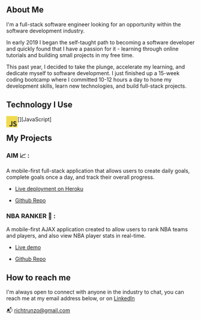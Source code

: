 ## About Me

I'm a full-stack software engineer looking for an opportunity within the software development industry.

In early 2019 I began the self-taught path to becoming a software developer and quickly found that I have a passion for it - learning through online tutorials and building small projects in my free time.

This past year, I decided to take the plunge, accelerate my learning, and dedicate myself to software development. I just finished up a 15-week coding bootcamp where I committed 10-12 hours a day to hone my development skills, learn new technologies, and build full-stack projects.

## Technology I Use

[<img align="left" alt="JavaScript" width="30px" src="https://raw.githubusercontent.com/github/explore/80688e429a7d4ef2fca1e82350fe8e3517d3494d/topics/javascript/javascript.png" />][JavaScript]


## My Projects

### AIM :chart_with_upwards_trend: :

A mobile-first full-stack application that allows users to create daily goals, complete goals once a day, and track their overall progress.

+ [Live deployment on Heroku](https://aim-goal-setting.herokuapp.com/)

+ [Github Repo](https://github.com/richtrunzo/aim-goal-setting-app)



### NBA RANKER :basketball: :

A mobile-first AJAX application created to allow users to rank NBA teams and players, and also view NBA player stats in real-time.

+ [Live demo](https://richtrunzo.github.io/nba-ranker/)

+ [Github Repo](https://github.com/richtrunzo/nba-ranker)

## How to reach me

I'm always open to connect with anyone in the industry to chat, you can reach me at my email address below, or on [LinkedIn](https://www.linkedin.com/in/richardtrunzo/)

:mailbox_with_mail: richtrunzo@gmail.com 

<!--
**richtrunzo/richtrunzo** is a ✨ _special_ ✨ repository because its `README.md` (this file) appears on your GitHub profile.



Here are some ideas to get you started:

- 🔭 I’m currently working on ...
- 🌱 I’m currently learning ...
- 👯 I’m looking to collaborate on ...
- 🤔 I’m looking for help with ...
- 💬 Ask me about ...
- 📫 How to reach me: ...
- 😄 Pronouns: ...
- ⚡ Fun fact: ...
-->
